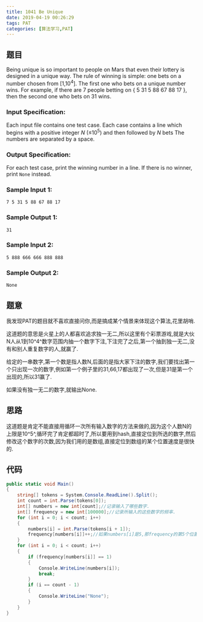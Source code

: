 ```yaml
---
title: 1041 Be Unique
date: 2019-04-19 00:26:29
tags: PAT
categories: [算法学习,PAT]
---
```


## 题目

Being unique is so important to people on Mars that even their lottery is designed in a unique way. The rule of winning is simple: one bets on a number chosen from [1,10<sup>4</sup>]. The first one who bets on a unique number wins. For example, if there are 7 people betting on { 5 31 5 88 67 88 17 }, then the second one who bets on 31 wins.

### Input Specification:

Each input file contains one test case. Each case contains a line which begins with a positive integer *N* (≤10<sup>5</sup>) and then followed by *N* bets The numbers are separated by a space.

### Output Specification:

For each test case, print the winning number in a line. If there is no winner, print `None` instead.

### Sample Input 1:

```in
7 5 31 5 88 67 88 17
```

### Sample Output 1:

```out
31
```

### Sample Input 2:

```in
5 888 666 666 888 888
```

### Sample Output 2:

```out
None
```

<!-- more -->

## 题意

我发现PAT的题目就不喜欢直接问你,而是搞成某个情景来体现这个算法,花里胡哨.

这道题的意思是火星上的人都喜欢追求独一无二,所以这里有个彩票游戏,就是大伙N人从1到10^4^数字范围内抽一个数字下注,下注完了之后,第一个抽到独一无二,没有和别人重复数字的人,就赢了.

给定的一串数字,第一个数是指人数N,后面的是指大家下注的数字,我们要找出第一个只出现一次的数字,例如第一个例子里的31,66,17都出现了一次,但是31是第一个出现的,所以31赢了.

如果没有独一无二的数字,就输出None.

## 思路

这道题是肯定不能直接用循环一次所有输入数字的方法来做的,因为这个人数N的上限是10^5^,循环完了肯定都超时了,所以要用到hash,直接定位到所选的数字,然后修改这个数字的次数,因为我们用的是数组,直接定位到数组的某个位置速度是很快的.

## 代码

```c#
public static void Main()
{
    string[] tokens = System.Console.ReadLine().Split();
    int count = int.Parse(tokens[0]);
    int[] numbers = new int[count];//记录输入了哪些数字.
    int[] frequency = new int[100000];//记录所输入的这些数字的频率.
    for (int i = 0; i < count; i++)
    {
        numbers[i] = int.Parse(tokens[i + 1]);
        frequency[numbers[i]]++;//如果numbers[i]是5,那frequency的第5个位置就+1.
    }
    for (int i = 0; i < count; i++)
    {
        if (frequency[numbers[i]] == 1)
        {
            Console.WriteLine(numbers[i]);
            break;
        }
        if (i == count - 1)
        {
            Console.WriteLine("None");
        }
    }
}
```